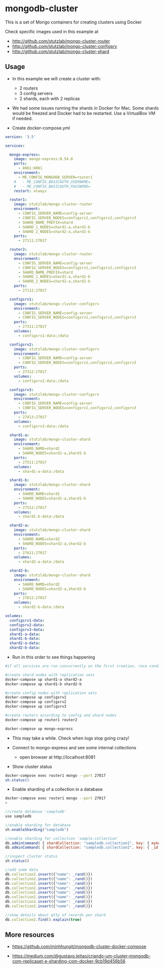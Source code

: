 # mongodb-cluster

This is a set of Mongo containers for creating clusters using Docker

Check specific images used in this example at

* http://github.com/stutzlab/mongo-cluster-router
* http://github.com/stutzlab/mongo-cluster-configsrv
* http://github.com/stutzlab/mongo-cluster-shard

## Usage

* In this example we will create a cluster with:
  * 2 routers
  * 3 config servers
  * 2 shards, each with 2 replicas

* We had some issues running the shards in Docker for Mac. Some shards would be freezed and Docker had to be restarted. Use a VirtualBox VM if needed.

* Create docker-compose.yml

```yml
version: '3.5'

services:

  mongo-express:
    image: mongo-express:0.54.0
    ports:
      - 8081:8081
    environment:
      - ME_CONFIG_MONGODB_SERVER=router1
    #   - ME_CONFIG_BASICAUTH_USERNAME=
    #   - ME_CONFIG_BASICAUTH_PASSWORD=
    restart: always

  router1:
    image: stutzlab/mongo-cluster-router
    environment:
      - CONFIG_SERVER_NAME=config-server
      - CONFIG_SERVER_NODES=configsrv1,configsrv2,configsrv3
      - SHARD_NAME_PREFIX=shard
      - SHARD_1_NODES=shard1-a,shard1-b
      - SHARD_2_NODES=shard2-a,shard2-b
    ports:
      - 27111:27017

  router2:
    image: stutzlab/mongo-cluster-router
    environment:
      - CONFIG_SERVER_NAME=config-server
      - CONFIG_SERVER_NODES=configsrv1,configsrv2,configsrv3
      - SHARD_NAME_PREFIX=shard
      - SHARD_1_NODES=shard1-a,shard1-b
      - SHARD_2_NODES=shard2-a,shard2-b
    ports:
      - 27112:27017

  configsrv1:
    image: stutzlab/mongo-cluster-configsrv
    environment:
      - CONFIG_SERVER_NAME=config-server
      - CONFIG_SERVER_NODES=configsrv1,configsrv2,configsrv3
    ports:
      - 27311:27017
    volumes:
      - configsrv1-data:/data

  configsrv2:
    image: stutzlab/mongo-cluster-configsrv
    environment:
      - CONFIG_SERVER_NAME=config-server
      - CONFIG_SERVER_NODES=configsrv1,configsrv2,configsrv3
    ports:
      - 27312:27017
    volumes:
      - configsrv2-data:/data

  configsrv3:
    image: stutzlab/mongo-cluster-configsrv
    environment:
      - CONFIG_SERVER_NAME=config-server
      - CONFIG_SERVER_NODES=configsrv1,configsrv2,configsrv3
    ports:
      - 27413:27017
    volumes:
      - configsrv3-data:/data

  shard1-a:
    image: stutzlab/mongo-cluster-shard
    environment:
      - SHARD_NAME=shard1
      - SHARD_NODES=shard1-a,shard1-b
    ports:
      - 27511:27017
    volumes:
      - shard1-a-data:/data

  shard1-b:
    image: stutzlab/mongo-cluster-shard
    environment:
      - SHARD_NAME=shard1
      - SHARD_NODES=shard1-a,shard1-b
    ports:
      - 27512:27017
    volumes:
      - shard1-b-data:/data

  shard2-a:
    image: stutzlab/mongo-cluster-shard
    environment:
      - SHARD_NAME=shard2
      - SHARD_NODES=shard2-a,shard2-b
    ports:
      - 27611:27017
    volumes:
      - shard2-a-data:/data

  shard2-b:
    image: stutzlab/mongo-cluster-shard
    environment:
      - SHARD_NAME=shard2
      - SHARD_NODES=shard2-a,shard2-b
    ports:
      - 27612:27017
    volumes:
      - shard2-b-data:/data

volumes:
  configsrv1-data:
  configsrv2-data:
  configsrv3-data:
  shard1-a-data:
  shard1-b-data:
  shard2-a-data:
  shard2-b-data:
```

* Run in this order to see things happening

```sh
#if all services are run concurrently on the first creation, race conditions may occur and two replicasets are created at the same time. run one lime at each time

#create shard nodes with replication sets
docker-compose up shard1-a shard2-a
docker-compose up shard1-b shard2-b

#create config nodes with replication sets
docker-compose up configsrv1
docker-compose up configsrv2
docker-compose up configsrv3

#create routers according to config and shard nodes
docker-compose up router1 router2

docker-compose up mongo-express
```

* This may take a while. Check when logs stop going crazy!

* Connect to mongo-express and see some internal collections
  * open browser at http://localhost:8081

* Show cluster status

```sh
docker-compose exec router1 mongo --port 27017
sh.status()
```

* Enable sharding of a collection in a database

```sh
docker-compose exec router1 mongo --port 27017
>
```

```js
//create database 'sampledb'
use sampledb

//enable sharding for database
sh.enableSharding("sampledb")

//enable sharding for collection 'sample-collection'
db.adminCommand( { shardCollection: "sampledb.collection1", key: { mykey: "hashed" } } )
db.adminCommand( { shardCollection: "sampledb.collection2", key: { _id: "hashed" } } )

//inspect cluster status
sh.status()

//add some data
db.collection2.insert({"name": _rand()})
db.collection2.insert({"name": _rand()})
db.collection2.insert({"name": _rand()})
db.collection2.insert({"name": _rand()})
db.collection2.insert({"name": _rand()})
db.collection2.insert({"name": _rand()})
db.collection2.insert({"name": _rand()})
db.collection2.insert({"name": _rand()})

//show details about qtty of records per shard
db.collection2.find().explain(true)
```

## More resources

* https://github.com/minhhungit/mongodb-cluster-docker-compose

* https://medium.com/@gustavo.leitao/criando-um-cluster-mongodb-com-replicaset-e-sharding-com-docker-9cb19d456b56

